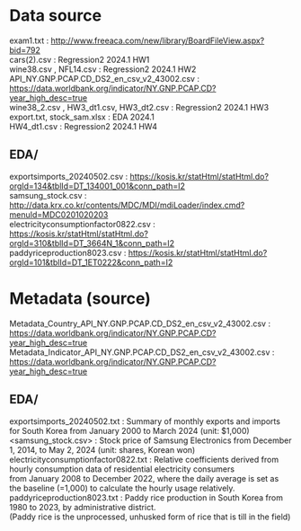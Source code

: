 # Data source
exam1.txt : http://www.freeaca.com/new/library/BoardFileView.aspx?bid=792 \
cars(2).csv : Regression2 2024.1 HW1 \
wine38.csv , NFL14.csv : Regression2 2024.1 HW2 \
API_NY.GNP.PCAP.CD_DS2_en_csv_v2_43002.csv : https://data.worldbank.org/indicator/NY.GNP.PCAP.CD?year_high_desc=true \
wine38_2.csv , HW3_dt1.csv, HW3_dt2.csv : Regression2 2024.1 HW3 \
export.txt, stock_sam.xlsx : EDA 2024.1 \
HW4_dt1.csv : Regression2 2024.1 HW4

## EDA/
exportsimports_20240502.csv : https://kosis.kr/statHtml/statHtml.do?orgId=134&tblId=DT_134001_001&conn_path=I2 \
samsung_stock.csv : http://data.krx.co.kr/contents/MDC/MDI/mdiLoader/index.cmd?menuId=MDC0201020203 \
electricityconsumptionfactor0822.csv : https://kosis.kr/statHtml/statHtml.do?orgId=310&tblId=DT_3664N_1&conn_path=I2 \
paddyriceproduction8023.csv : https://kosis.kr/statHtml/statHtml.do?orgId=101&tblId=DT_1ET0222&conn_path=I2

# Metadata (source)
Metadata_Country_API_NY.GNP.PCAP.CD_DS2_en_csv_v2_43002.csv : https://data.worldbank.org/indicator/NY.GNP.PCAP.CD?year_high_desc=true \
Metadata_Indicator_API_NY.GNP.PCAP.CD_DS2_en_csv_v2_43002.csv : https://data.worldbank.org/indicator/NY.GNP.PCAP.CD?year_high_desc=true
## EDA/
exportsimports_20240502.txt : Summary of monthly exports and imports for South Korea from January 2000 to March 2024 (unit: $1,000) \
<samsung_stock.csv> : Stock price of Samsung Electronics from December 1, 2014, to May 2, 2024 (unit: shares, Korean won) \
electricityconsumptionfactor0822.txt : Relative coefficients derived from hourly consumption data of residential electricity consumers \
from January 2008 to December 2022, where the daily average is set as the baseline (=1,000) to calculate the hourly usage relatively. \
paddyriceproduction8023.txt : Paddy rice production in South Korea from 1980 to 2023, by administrative district. \
(Paddy rice is the unprocessed, unhusked form of rice that is till in the field)

